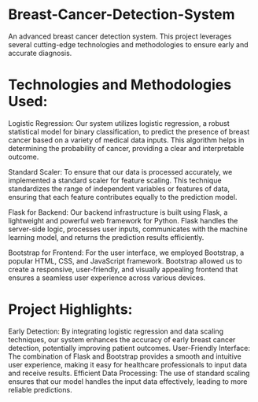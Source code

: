# Breast-Cancer-Detection-System
An advanced breast cancer detection system. This project leverages several cutting-edge technologies and methodologies to ensure early and accurate diagnosis.
# Technologies and Methodologies Used:
Logistic Regression: Our system utilizes logistic regression, a robust statistical model for binary classification, to predict the presence of breast cancer based on a variety of medical data inputs. This algorithm helps in determining the probability of cancer, providing a clear and interpretable outcome.

Standard Scaler: To ensure that our data is processed accurately, we implemented a standard scaler for feature scaling. This technique standardizes the range of independent variables or features of data, ensuring that each feature contributes equally to the prediction model.

Flask for Backend: Our backend infrastructure is built using Flask, a lightweight and powerful web framework for Python. Flask handles the server-side logic, processes user inputs, communicates with the machine learning model, and returns the prediction results efficiently.

Bootstrap for Frontend: For the user interface, we employed Bootstrap, a popular HTML, CSS, and JavaScript framework. Bootstrap allowed us to create a responsive, user-friendly, and visually appealing frontend that ensures a seamless user experience across various devices.

# Project Highlights:
Early Detection: By integrating logistic regression and data scaling techniques, our system enhances the accuracy of early breast cancer detection, potentially improving patient outcomes.
User-Friendly Interface: The combination of Flask and Bootstrap provides a smooth and intuitive user experience, making it easy for healthcare professionals to input data and receive results.
Efficient Data Processing: The use of standard scaling ensures that our model handles the input data effectively, leading to more reliable predictions.
